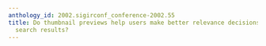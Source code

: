 ```yaml
---
anthology_id: 2002.sigirconf_conference-2002.55
title: Do thumbnail previews help users make better relevance decisions about web
  search results?
---
```

